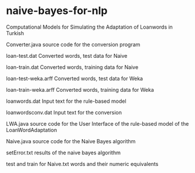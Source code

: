 # naive-bayes-for-nlp

Computational Models for Simulating the Adaptation of Loanwords in Turkish

Converter.java source code for the conversion program

loan-test.dat Converted words, test data for Naive

loan-train.dat Converted words, training data for Naive

loan-test-weka.arff Converted words, test data for Weka

loan-train-weka.arff Converted words, training data for Weka 

loanwords.dat Input text for the rule-based model

loanwordsconv.dat Input text for the conversion

LWA.java source code for the User Interface of the rule-based model of the LoanWordAdaptation

Naive.java source code for the Naive Bayes algorithm

setError.txt results of the naive bayes algorithm

test and train for Naive.txt words and their numeric equivalents
